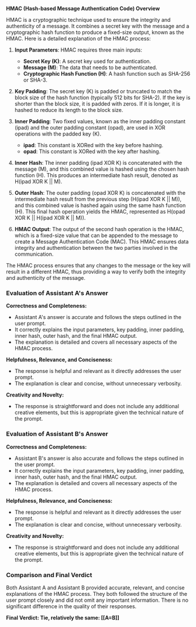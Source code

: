 
**HMAC (Hash-based Message Authentication Code) Overview**

HMAC is a cryptographic technique used to ensure the integrity and authenticity of a message. It combines a secret key with the message and a cryptographic hash function to produce a fixed-size output, known as the HMAC. Here is a detailed explanation of the HMAC process:

1. **Input Parameters**: HMAC requires three main inputs:
   - **Secret Key (K)**: A secret key used for authentication.
   - **Message (M)**: The data that needs to be authenticated.
   - **Cryptographic Hash Function (H)**: A hash function such as SHA-256 or SHA-3.

2. **Key Padding**: The secret key (K) is padded or truncated to match the block size of the hash function (typically 512 bits for SHA-2). If the key is shorter than the block size, it is padded with zeros. If it is longer, it is hashed to reduce its length to the block size.

3. **Inner Padding**: Two fixed values, known as the inner padding constant (ipad) and the outer padding constant (opad), are used in XOR operations with the padded key (K).
   - **ipad**: This constant is XORed with the key before hashing.
   - **opad**: This constant is XORed with the key after hashing.

4. **Inner Hash**: The inner padding (ipad XOR K) is concatenated with the message (M), and this combined value is hashed using the chosen hash function (H). This produces an intermediate hash result, denoted as H(ipad XOR K || M).

5. **Outer Hash**: The outer padding (opad XOR K) is concatenated with the intermediate hash result from the previous step (H(ipad XOR K || M)), and this combined value is hashed again using the same hash function (H). This final hash operation yields the HMAC, represented as H(opad XOR K || H(ipad XOR K || M)).

6. **HMAC Output**: The output of the second hash operation is the HMAC, which is a fixed-size value that can be appended to the message to create a Message Authentication Code (MAC). This HMAC ensures data integrity and authentication between the two parties involved in the communication.

The HMAC process ensures that any changes to the message or the key will result in a different HMAC, thus providing a way to verify both the integrity and authenticity of the message.
### Evaluation of Assistant A's Answer

**Correctness and Completeness:**
- Assistant A's answer is accurate and follows the steps outlined in the user prompt.
- It correctly explains the input parameters, key padding, inner padding, inner hash, outer hash, and the final HMAC output.
- The explanation is detailed and covers all necessary aspects of the HMAC process.

**Helpfulness, Relevance, and Conciseness:**
- The response is helpful and relevant as it directly addresses the user prompt.
- The explanation is clear and concise, without unnecessary verbosity.

**Creativity and Novelty:**
- The response is straightforward and does not include any additional creative elements, but this is appropriate given the technical nature of the prompt.

### Evaluation of Assistant B's Answer

**Correctness and Completeness:**
- Assistant B's answer is also accurate and follows the steps outlined in the user prompt.
- It correctly explains the input parameters, key padding, inner padding, inner hash, outer hash, and the final HMAC output.
- The explanation is detailed and covers all necessary aspects of the HMAC process.

**Helpfulness, Relevance, and Conciseness:**
- The response is helpful and relevant as it directly addresses the user prompt.
- The explanation is clear and concise, without unnecessary verbosity.

**Creativity and Novelty:**
- The response is straightforward and does not include any additional creative elements, but this is appropriate given the technical nature of the prompt.

### Comparison and Final Verdict

Both Assistant A and Assistant B provided accurate, relevant, and concise explanations of the HMAC process. They both followed the structure of the user prompt closely and did not omit any important information. There is no significant difference in the quality of their responses.

**Final Verdict: Tie, relatively the same: [[A=B]]**